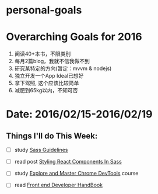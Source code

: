 # personal-goals

# Overarching Goals for 2016

1. 阅读40+本书，不限类别
2. 每月2篇blog，我就不信我做不到
3. 研究某特定的方向(暂定：mvvm & nodejs)
4. 独立开发一个App Ideal已想好
5. 拿下驾照, 这个应该比较简单
6. 减肥到65kg以内，不知可否

# Date: 2016/02/15-2016/02/19
## Things I'll do This Week:
- [ ] study [Sass Guidelines](http://sass-guidelin.es/zh/)
- [ ] read post [Styling React Components In Sass](http://hugogiraudel.com/2015/06/18/styling-react-components-in-sass/)
- [ ] study [Explore and Master Chrome DevTools](http://discover-devtools.codeschool.com/) course 
- [ ] read [Front end Developer HandBook](https://dwqs.gitbooks.io/frontenddevhandbook/content/index.html)


